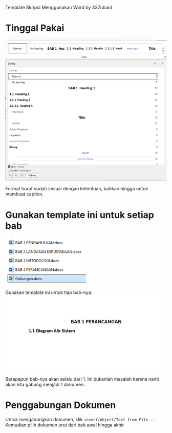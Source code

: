 Template Skripsi Menggunakan Word
by 337ubaid

# Tinggal Pakai
![styles.png](https://github.com/337ubaid/template-skripsi-filkom/blob/main/img/styles.png?raw=true)

Format huruf sudah sesuai dengan ketentuan, bahkan hingga untuk membuat caption.

# Gunakan template ini untuk setiap bab
![struktur dokumen.png](https://github.com/337ubaid/template-skripsi-filkom/blob/main/img/struktur%20dokumen.png?raw=true)

Gunakan template ini untuk tiap bab-nya.
![penomoran bab.png](https://github.com/337ubaid/template-skripsi-filkom/blob/main/img/penomoran%20bab.png?raw=true)

Berapapun bab-nya akan selalu dari 1. Ini bukanlah masalah karena nanti akan kita gabung menjadi 1 dokumen.
 
# Penggabungan Dokumen
Untuk mengabungkan dokumen, klik `insert/object/Text from File...`. Kemudian pilih dokumen urut dari bab awal hingga akhir
